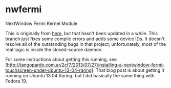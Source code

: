 nwfermi
=======

NextWindow Fermi Kernel Module


This is originally from [here](https://launchpad.net/nwfermi/), but that hasn't been updated in a while. This branch just fixes some compile errors and adds some device IDs. 
It doesn't resolve all of the outstanding bugs in that project; unfortunately, most of the real logic is inside the closed-source daemon. 

For some instructions about getting this running, see [http://tangopardo.com.ar/2cf7/2013/07/27/installing-a-nextwindow-fermi-touchscreen-under-ubuntu-13-04-raring].
That blog post is about getting it running on Ubuntu 13.04 Raring, but I did basically the same thing with Fedora 19. 
